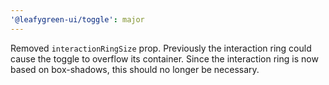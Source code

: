 ```yaml
---
'@leafygreen-ui/toggle': major
---
```


Removed `interactionRingSize` prop. Previously the interaction ring could cause the toggle to overflow its container. Since the interaction ring is now based on box-shadows, this should no longer be necessary.
